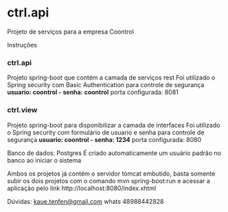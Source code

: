 # ctrl.api
Projeto de serviços para a empresa Coontrol

Instruções

<h3>ctrl.api</h3> 
Projeto spring-boot que contém a camada de serviços rest
Foi utilizado o Spring security com Basic Authentication para controle de segurança
<b>usuario: coontrol - senha: coontrol</b>
porta configurada: 8081

<h3>ctrl.view</h3>
Projeto spring-boot para disponibilizar a camada de interfaces
Foi utilizado o Spring security com formulário de usuario e senha para controle de segurança
<b>usuario: coontrol - senha: 1234</b>
porta configurada: 8080

Banco de dados: Postgres
É criado automaticamente um usuário padrão no banco ao iniciar o sistema

Ambos os projetos já contém o servidor tomcat embutido, basta somente subir os dois projetos com o comando
mvn spring-boot:run e acessar a aplicação pelo link http://localhost:8080/index.xhtml

Dúvidas:
kaue.tenfen@gmail.com
whats 48988442828
